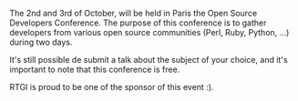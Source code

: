 The 2nd and 3rd of October, will be held in Paris the Open Source Developers Conference. The purpose of this conference is to gather developers from various open source communities (Perl, Ruby, Python, ...) during two days.

It's still possible de submit a talk about the subject of your choice, and it's important to note that this conference is free.

RTGI is proud to be one of the sponsor of this event :).
